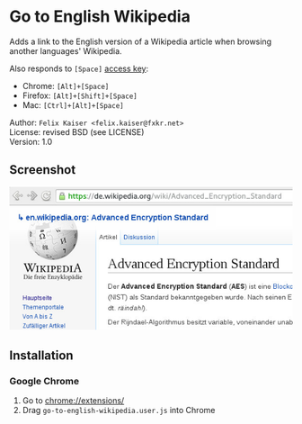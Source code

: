 # Go to English Wikipedia

Adds a link to the English version of a Wikipedia article when browsing another languages' Wikipedia.

Also responds to `[Space]` [access key](https://en.wikipedia.org/wiki/Access_key):

- Chrome: `[Alt]+[Space]`
- Firefox: `[Alt]+[Shift]+[Space]`
- Mac: `[Ctrl]+[Alt]+[Space]`

Author: `Felix Kaiser <felix.kaiser@fxkr.net>`  
License: revised BSD (see LICENSE)  
Version: 1.0  


## Screenshot

![screenshot](/screenshot.jpg)


## Installation

### Google Chrome

1. Go to [chrome://extensions/](chrome://extensions/)
2. Drag `go-to-english-wikipedia.user.js` into Chrome

